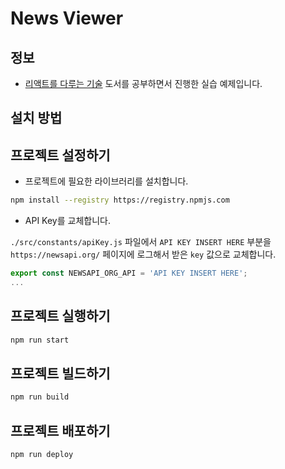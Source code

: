 # News Viewer

## 정보

- [리액트를 다루는 기술](https://search.daum.net/search?w=bookpage&bookId=5056576&tab=introduction&DA=LB2&q=%EB%A6%AC%EC%95%A1%ED%8A%B8%EB%A5%BC%20%EB%8B%A4%EB%A3%A8%EB%8A%94%20%EA%B8%B0%EC%88%A0) 도서를 공부하면서 진행한 실습 예제입니다.

## 설치 방법

## 프로젝트 설정하기

- 프로젝트에 필요한 라이브러리를 설치합니다.

```bash
npm install --registry https://registry.npmjs.com
```

- API Key를 교체합니다.

`./src/constants/apiKey.js` 파일에서 `API KEY INSERT HERE` 부분을 `https://newsapi.org/` 페이지에 로그해서 받은 `key` 값으로 교체합니다.

```js
export const NEWSAPI_ORG_API = 'API KEY INSERT HERE';
...
```

## 프로젝트 실행하기

```bash
npm run start
```

## 프로젝트 빌드하기

```bash
npm run build
```

## 프로젝트 배포하기

```bash
npm run deploy
```
